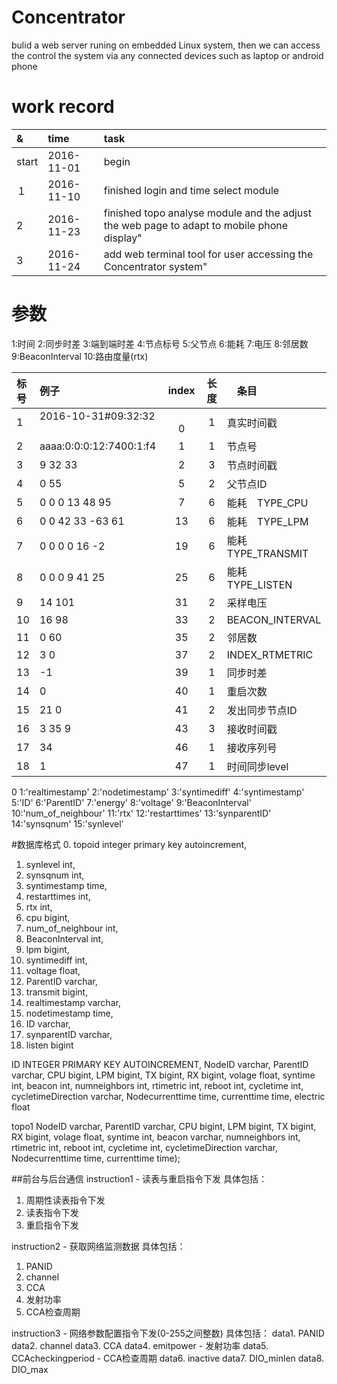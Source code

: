 # Concentrator
bulid a web server runing on embedded Linux system, then we can access the control the system via any connected devices such as laptop or android phone


# work record   

|&|time|task|     
|:--|:--|:--|    
|start|2016-11-01|begin|    
|１|2016-11-10|finished login and time select module|    
| 2|2016-11-23|finished topo analyse module and the adjust the web page to adapt to mobile phone display"|
|3 |2016-11-24|add web terminal tool for user accessing the Concentrator system"|


# 参数
1:时间
2:同步时差
3:端到端时差
4:节点标号
5:父节点
6:能耗
7:电压
8:邻居数
9:BeaconInterval
10:路由度量(rtx)



|标号|例子|index|长度|　条目|
|:--|:--|:--:|:--:|:--|
|1|2016-10-31#09:32:32 　　　|　　　0|1   |真实时间戳  |
|2|aaaa:0:0:0:12:7400:1:f4|   1|1   |节点号  |
|3| 9 32 33               |   2|3   |节点时间戳  |
|4| 0 55 					|   5|2   |父节点ID  |
|5| 0 0 0 13 48 95		|   7|6   |能耗　TYPE_CPU  |
|6| 0 0 42 33 -63 61 		|  13|6   |能耗　TYPE_LPM  |
|7| 0 0 0 0 16 -2 		|  19|6   |能耗　TYPE_TRANSMIT |
|8| 0 0 0 9 41 25 		|  25|6   |能耗　TYPE_LISTEN  |
|9| 14 101 				|  31|2   |采样电压  |
|10| 16 98					|  33|2   |BEACON_INTERVAL  |
|11| 0 60 					|  35|2   |邻居数  |
|12|  3 0 					|  37|2   |INDEX_RTMETRIC  |
|13|  -1 					|  39|1   |同步时差  |
|14|  0 					|  40|1   |重启次数  |
|15|  21 0					|  41|2   |发出同步节点ID  |
|16|  3 35 9   			|  43|3   |接收时间戳  |
|17|  34 					|  46|1   |接收序列号  |
|18| 1 					|  47|1   |时间同步level  |

0
1:'realtimestamp'
2:'nodetimestamp'
3:'syntimediff'
4:'syntimestamp'
5:'ID'
6:'ParentID'
7:'energy'
8:'voltage'
9:'BeaconInterval'
10:'num_of_neighbour'
11:'rtx'
12:'restarttimes'
13:'synparentID'
14:'synsqnum'
15:'synlevel'

#数据库格式
0. topoid integer primary key autoincrement, 
1. synlevel int, 
2. synsqnum int, 
3. syntimestamp time, 
4. restarttimes int,
5. rtx int,
6. cpu bigint,
7. num_of_neighbour int,
8. BeaconInterval int,
9. lpm bigint,
10. syntimediff int,
11. voltage float,
12. ParentID varchar,
13. transmit bigint,
14. realtimestamp varchar,
15. nodetimestamp time,
16. ID varchar,
17. synparentID varchar,
18. listen bigint

ID INTEGER PRIMARY KEY AUTOINCREMENT,
NodeID varchar,
ParentID varchar,
CPU bigint,
LPM bigint,
TX bigint,
RX bigint,
volage float,
syntime int,
beacon int,
numneighbors int,
rtimetric int,
reboot int,
cycletime int,
cycletimeDirection varchar,
Nodecurrenttime time,
currenttime time,
electric float

topo1
NodeID varchar,
ParentID varchar,
CPU bigint,
LPM bigint,
TX bigint,
RX bigint,
volage float,
syntime int,
beacon varchar,
numneighbors int,
rtimetric int,
reboot int,
cycletime int,
cycletimeDirection varchar,
Nodecurrenttime time,
currenttime time);


##前台与后台通信
instruction1 - 读表与重启指令下发 
具体包括：
1. 周期性读表指令下发
2. 读表指令下发
3. 重启指令下发

instruction2 - 获取网络监测数据
具体包括：
1. PANID
2. channel
3. CCA
4. 发射功率
5. CCA检查周期

instruction3 - 网络参数配置指令下发(0-255之间整数)
具体包括：
data1. PANID
data2. channel
data3. CCA
data4. emitpower - 发射功率
data5. CCAcheckingperiod - CCA检查周期
data6. inactive
data7. DIO_minlen
data8. DIO_max



